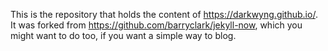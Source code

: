 This is the repository that holds the content of https://darkwyng.github.io/. It was forked from https://github.com/barryclark/jekyll-now, which you might want to do too, if you want a simple way to blog.
